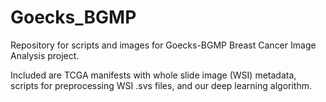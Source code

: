 # Goecks_BGMP
Repository for scripts and images for Goecks-BGMP Breast Cancer Image Analysis project.

Included are TCGA manifests with whole slide image (WSI) metadata, scripts for preprocessing WSI .svs files, and our deep learning algorithm.
